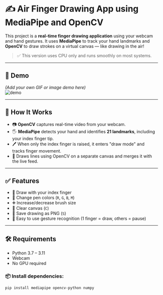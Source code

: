 # ✍️ Air Finger Drawing App using MediaPipe and OpenCV

This project is a **real-time finger drawing application** using your webcam and hand gestures. It uses **MediaPipe** to track your hand landmarks and **OpenCV** to draw strokes on a virtual canvas — like drawing in the air!

> ✅ This version uses CPU only and runs smoothly on most systems.

---

## 📸 Demo

*(Add your own GIF or image demo here)*  
![demo](https://your-link.com/demo.gif)

---

## 🧠 How It Works

- 📷 **OpenCV** captures real-time video from your webcam.
- 🖐️ **MediaPipe** detects your hand and identifies **21 landmarks**, including your index finger tip.
- 🖊️ When only the index finger is raised, it enters "draw mode" and tracks finger movement.
- 🧠 Draws lines using OpenCV on a separate canvas and merges it with the live feed.

---

## ✅ Features

- 🎨 Draw with your index finger
- 🌈 Change pen colors (`R`, `G`, `B`, `M`)
- ➕ Increase/decrease brush size
- 🧽 Clear canvas (`C`)
- 💾 Save drawing as PNG (`S`)
- 👋 Easy to use gesture recognition (1 finger = draw, others = pause)

---

## 🛠 Requirements

- Python 3.7 – 3.11
- Webcam
- No GPU required

### 📦 Install dependencies:

```bash
pip install mediapipe opencv-python numpy
